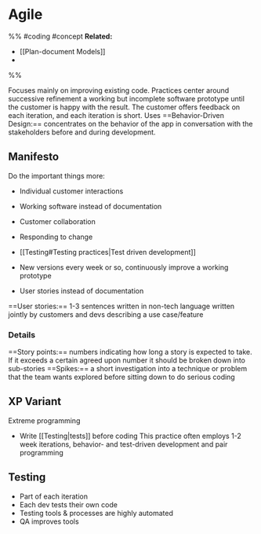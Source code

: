 # Agile
%%
#coding 
#concept
**Related:**
-  [[Plan-document Models]]
-  

%%


Focuses mainly on improving existing code.
Practices center around successive refinement a working but incomplete software prototype until the customer is happy with the result. The customer offers feedback on each iteration, and each iteration is short.
Uses ==Behavior-Driven Design:== concentrates on the behavior of the app in conversation with the stakeholders before and during development.

## Manifesto
Do the important things more:
- Individual customer interactions
- Working software instead of documentation
- Customer collaboration
- Responding to change

- [[Testing#Testing practices|Test driven development]]
- New versions every week or so, continuously improve a working prototype
- User stories instead of documentation

==User stories:== 1-3 sentences written in non-tech language written jointly by customers and devs describing a use case/feature 

### Details
==Story points:== numbers indicating how long a story is expected to take. If it exceeds a certain agreed upon number it should be broken down into sub-stories
==Spikes:== a short investigation into a technique or problem that the team wants explored before sitting down to do serious coding 


## XP Variant 
Extreme programming
- Write [[Testing|tests]] before coding
This practice often employs 1-2 week iterations, behavior- and test-driven development and pair programming

## Testing
- Part of each iteration
- Each dev tests their own code
- Testing tools & processes are highly automated
- QA improves tools